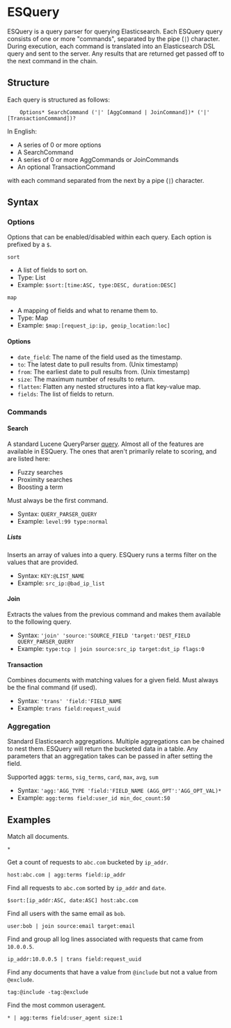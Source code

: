 ESQuery
========

ESQuery is a query parser for querying Elasticsearch. Each ESQuery query consists of one or more "commands", separated by the pipe (`|`) character. During execution, each command is translated into an Elasticsearch DSL query and sent to the server. Any results that are returned get passed off to the next command in the chain.


Structure
---------

Each query is structured as follows:
```
    Options* SearchCommand ('|' [AggCommand | JoinCommand])* ('|' [TransactionCommand])?
```

In English:

- A series of 0 or more options
- A SearchCommand
- A series of 0 or more AggCommands or JoinCommands
- An optional TransactionCommand

with each command separated from the next by a pipe (`|`) character.


Syntax
------

### Options ###

Options that can be enabled/disabled within each query. Each option is prefixed by a `$`.

`sort`

- A list of fields to sort on.
- Type: List
- Example: `$sort:[time:ASC, type:DESC, duration:DESC]`

`map`

- A mapping of fields and what to rename them to.
- Type: Map
- Example: `$map:[request_ip:ip, geoip_location:loc]`


#### Options ####

- `date_field`: The name of the field used as the timestamp.
- `to`: The latest date to pull results from. (Unix timestamp)
- `from`: The earliest date to pull results from. (Unix timestamp)
- `size`: The maximum number of results to return.
- `flatten`: Flatten any nested structures into a flat key-value map.
- `fields`: The list of fields to return.


### Commands ###

#### Search ####

A standard Lucene QueryParser [query](http://lucene.apache.org/core/5_4_1/queryparser/org/apache/lucene/queryparser/classic/package-summary.html). Almost all of the features are available in ESQuery. The ones that aren't primarily relate to scoring, and are listed here:

- Fuzzy searches
- Proximity searches
- Boosting a term

Must always be the first command.

- Syntax: `QUERY_PARSER_QUERY`
- Example: `level:99 type:normal`


##### Lists #####

Inserts an array of values into a query. ESQuery runs a terms filter on the values that are provided.

- Syntax: `KEY:@LIST_NAME`
- Example: `src_ip:@bad_ip_list`


#### Join ####

Extracts the values from the previous command and makes them available to the following query.

- Syntax: `'join' 'source:'SOURCE_FIELD 'target:'DEST_FIELD QUERY_PARSER_QUERY`
- Example: `type:tcp | join source:src_ip target:dst_ip flags:0`


#### Transaction ####

Combines documents with matching values for a given field. Must always be the final command (if used).

- Syntax: `'trans' 'field:'FIELD_NAME`
- Example: `trans field:request_uuid`


### Aggregation ###

Standard Elasticsearch aggregations. Multiple aggregations can be chained to nest them. ESQuery will return the bucketed data in a table. Any parameters that an aggregation takes can be passed in after setting the field.

Supported aggs: `terms`, `sig_terms`, `card`, `max`, `avg`, `sum`

- Syntax: `'agg:'AGG_TYPE 'field:'FIELD_NAME (AGG_OPT':'AGG_OPT_VAL)*`
- Example: `agg:terms field:user_id min_doc_count:50`


Examples
--------

Match all documents.
```
*
```

Get a count of requests to `abc.com` bucketed by `ip_addr`.
```
host:abc.com | agg:terms field:ip_addr
```

Find all requests to `abc.com` sorted by `ip_addr` and `date`.
```
$sort:[ip_addr:ASC, date:ASC] host:abc.com
```

Find all users with the same email as `bob`.
```
user:bob | join source:email target:email
```

Find and group all log lines associated with requests that came from `10.0.0.5`.
```
ip_addr:10.0.0.5 | trans field:request_uuid
```

Find any documents that have a value from `@include` but not a value from `@exclude`.
```
tag:@include -tag:@exclude
```


Find the most common useragent.
```
* | agg:terms field:user_agent size:1
```
